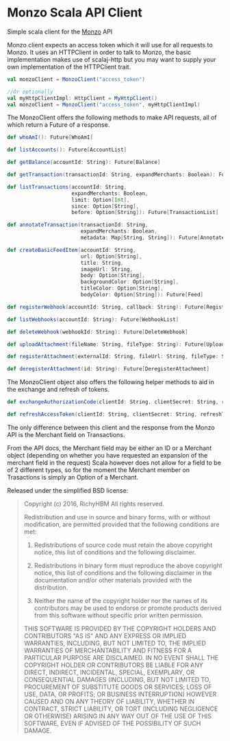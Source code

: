 Monzo Scala API Client
======================

Simple scala client for the [Monzo](https://monzo.com/) API

Monzo client expects an access token which it will use for all requests to Monzo. It uses an HTTPClient in order to talk to Monzo, the basic implementation makes use of scalaj-http but you may want to supply your own implementation of the HTTPClient trait.

```scala
val monzoClient = MonzoClient("access_token")

//Or optionally
val myHttpClientImpl: HttpClient = MyHttpClient()
val monzoClient = MonzoClient("access_token", myHttpClientImpl)
```

The MonzoClient offers the following methods to make API requests, all of which return a Future of a response.
```scala
def whoAmI(): Future[WhoAmI]

def listAccounts(): Future[AccountList]

def getBalance(accountId: String): Future[Balance]

def getTransaction(transactionId: String, expandMerchants: Boolean): Future[SingleTransaction]

def listTransactions(accountId: String,
                     expandMerchants: Boolean,
                     limit: Option[Int],
                     since: Option[String],
                     before: Option[String]): Future[TransactionList]

def annotateTransaction(transactionId: String,
                        expandMerchants: Boolean,
                        metadata: Map[String, String]): Future[AnnotateTransaction]

def createBasicFeedItem(accountId: String,
                        url: Option[String],
                        title: String,
                        imageUrl: String,
                        body: Option[String],
                        backgroundColor: Option[String],
                        titleColor: Option[String],
                        bodyColor: Option[String]): Future[Feed]

def registerWebhook(accountId: String, callback: String): Future[RegisterWebhook]

def listWebhooks(accountId: String): Future[WebhookList]

def deleteWebhook(webhookId: String): Future[DeleteWebhook]  

def uploadAttachment(fileName: String, fileType: String): Future[UploadAttachment]

def registerAttachment(externalId: String, fileUrl: String, fileType: String): Future[RegisterAttachment]

def deregisterAttachment(id: String): Future[DeregisterAttachment]
```

The MonzoClient object also offers the following helper methods to aid in the exchange and refresh of tokens.
```scala
def exchangeAuthorizationCode(clientId: String, clientSecret: String, redirectURL: String, authCode: String): Future[Access]

def refreshAccessToken(clientId: String, clientSecret: String, refreshToken: String): Future[Access]
```

The only difference between this client and the response from the Monzo API is the Merchant field on Transactions.

From the API docs, the Merchant field may be either an ID or a Merchant object (depending on whether you have requested an expansion of the merchant field in the request) Scala however does not allow for a field to be of 2 different types, so for the moment the Merchant member on Trasactions is simply an Option of a Merchant.

Released under the simplified BSD license:

> Copyright (c) 2016, RichyHBM
> All rights reserved.
>
> Redistribution and use in source and binary forms, with or without modification, are permitted provided that the following conditions are met:
>
> 1. Redistributions of source code must retain the above copyright notice, this list of conditions and the following disclaimer.
>
> 2. Redistributions in binary form must reproduce the above copyright notice, this list of conditions and the following disclaimer in the documentation and/or other materials provided with the distribution.
>
> 3. Neither the name of the copyright holder nor the names of its contributors may be used to endorse or promote products derived from this software without specific prior written permission.
>
> THIS SOFTWARE IS PROVIDED BY THE COPYRIGHT HOLDERS AND CONTRIBUTORS "AS IS" AND ANY EXPRESS OR IMPLIED WARRANTIES, INCLUDING, BUT NOT LIMITED TO, THE IMPLIED WARRANTIES OF MERCHANTABILITY AND FITNESS FOR A PARTICULAR PURPOSE ARE DISCLAIMED. IN NO EVENT SHALL THE COPYRIGHT HOLDER OR CONTRIBUTORS BE LIABLE FOR ANY DIRECT, INDIRECT, INCIDENTAL, SPECIAL, EXEMPLARY, OR CONSEQUENTIAL DAMAGES (INCLUDING, BUT NOT LIMITED TO, PROCUREMENT OF SUBSTITUTE GOODS OR SERVICES; LOSS OF USE, DATA, OR PROFITS; OR BUSINESS INTERRUPTION) HOWEVER CAUSED AND ON ANY THEORY OF LIABILITY, WHETHER IN CONTRACT, STRICT LIABILITY, OR TORT (INCLUDING NEGLIGENCE OR OTHERWISE) ARISING IN ANY WAY OUT OF THE USE OF THIS SOFTWARE, EVEN IF ADVISED OF THE POSSIBILITY OF SUCH DAMAGE.
